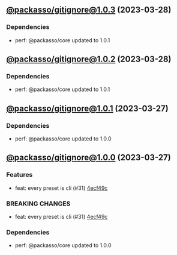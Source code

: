## [@packasso/gitignore@1.0.3](https://github.com/qiwi/packasso/compare/2023.3.28-packasso.gitignore.1.0.2-f0...2023.3.28-packasso.gitignore.1.0.3-f0) (2023-03-28)

### Dependencies
* perf: @packasso/core updated to 1.0.1

## [@packasso/gitignore@1.0.2](https://github.com/qiwi/packasso/compare/2023.3.27-packasso.gitignore.1.0.1-f0...2023.3.28-packasso.gitignore.1.0.2-f0) (2023-03-28)

### Dependencies
* perf: @packasso/core updated to 1.0.1

## [@packasso/gitignore@1.0.1](https://github.com/qiwi/packasso/compare/2023.3.27-packasso.gitignore.1.0.0-f0...2023.3.27-packasso.gitignore.1.0.1-f0) (2023-03-27)

### Dependencies
* perf: @packasso/core updated to 1.0.0

## [@packasso/gitignore@1.0.0](https://github.com/qiwi/packasso/compare/undefined...2023.3.27-packasso.gitignore.1.0.0-f0) (2023-03-27)

### Features
* feat: every preset is cli (#31) [4ecf49c](https://github.com/qiwi/packasso/commit/4ecf49cc42ab0823867e1631adb760d23968f32b)

### BREAKING CHANGES
* feat: every preset is cli (#31) [4ecf49c](https://github.com/qiwi/packasso/commit/4ecf49cc42ab0823867e1631adb760d23968f32b)

### Dependencies
* perf: @packasso/core updated to 1.0.0
